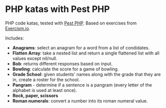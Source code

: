 # PHP katas with Pest PHP

PHP code katas, tested with [Pest PHP][]. Based on exercises from [Exercism.io][].

Includes:

- **Anagrams**: select an anagram for a word from a list of condidates.
- **Flatten Array**: take a nested list and return a single flattened list with all values except nil/null.
- **Bob**: returns different responses based on input.
- **Bowling**: calculate the score for a game of bowling.
- **Grade School**: given students' names along with the grade that they are in, create a roster for the school.
- **Pangram** - determine if a sentence is a pangram (every letter of the alphabet is used at least once).
- **Rock, paper, scissors**
- **Roman numerals**: convert a number into its roman numeral value.

[exercism.io]: https://exercism.io
[pest php]: https://pestphp.com
